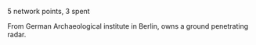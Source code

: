 5 network points, 3 spent

From German Archaeological institute in Berlin, owns a ground penetrating radar. 